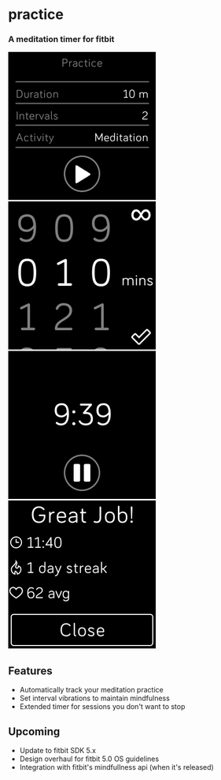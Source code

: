# practice
### A meditation timer for fitbit
![screenshot](screenshots/1.png)
![screenshot](screenshots/2.png)\
![screenshot](screenshots/3.png)
![screenshot](screenshots/4.png)
## Features
* Automatically track your meditation practice
* Set interval vibrations to maintain mindfulness
* Extended timer for sessions you don't want to stop
## Upcoming
* Update to fitbit SDK 5.x
* Design overhaul for fitbit 5.0 OS guidelines
* Integration with fitbit's mindfullness api (when it's released)
